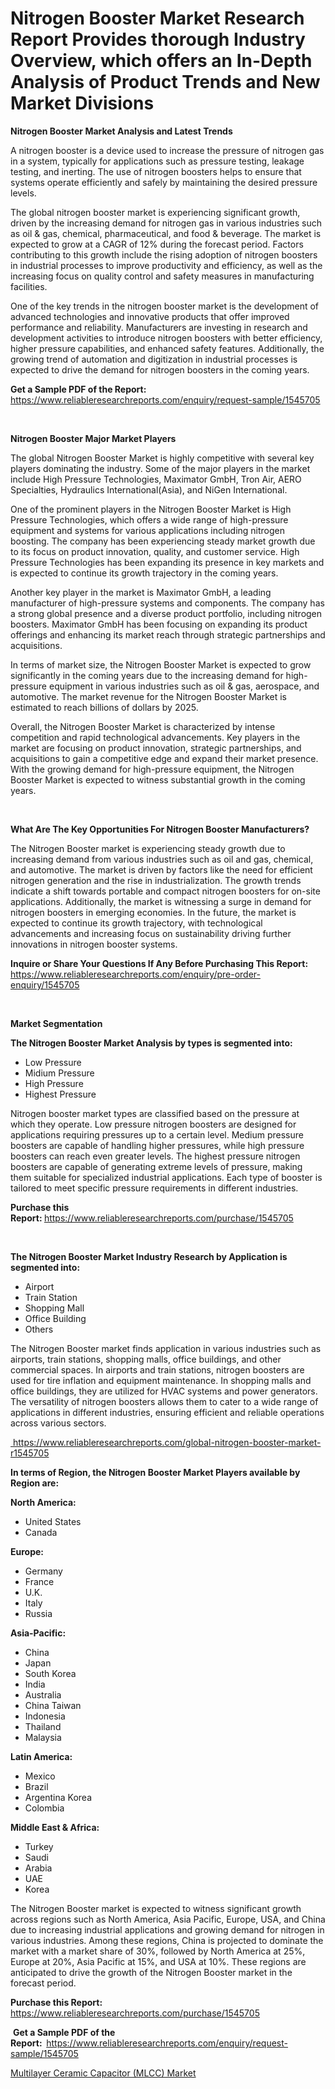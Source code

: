 <p><h1>Nitrogen Booster Market Research Report Provides thorough Industry Overview, which offers an In-Depth Analysis of Product Trends and New Market Divisions</h1></p><p><strong>Nitrogen Booster Market Analysis and Latest Trends</strong></p>
<p><p>A nitrogen booster is a device used to increase the pressure of nitrogen gas in a system, typically for applications such as pressure testing, leakage testing, and inerting. The use of nitrogen boosters helps to ensure that systems operate efficiently and safely by maintaining the desired pressure levels.</p><p>The global nitrogen booster market is experiencing significant growth, driven by the increasing demand for nitrogen gas in various industries such as oil & gas, chemical, pharmaceutical, and food & beverage. The market is expected to grow at a CAGR of 12% during the forecast period. Factors contributing to this growth include the rising adoption of nitrogen boosters in industrial processes to improve productivity and efficiency, as well as the increasing focus on quality control and safety measures in manufacturing facilities.</p><p>One of the key trends in the nitrogen booster market is the development of advanced technologies and innovative products that offer improved performance and reliability. Manufacturers are investing in research and development activities to introduce nitrogen boosters with better efficiency, higher pressure capabilities, and enhanced safety features. Additionally, the growing trend of automation and digitization in industrial processes is expected to drive the demand for nitrogen boosters in the coming years.</p></p>
<p><strong>Get a Sample PDF of the Report:&nbsp;</strong> <a href="https://www.reliableresearchreports.com/enquiry/request-sample/1545705">https://www.reliableresearchreports.com/enquiry/request-sample/1545705</a></p>
<p>&nbsp;</p>
<p><strong>Nitrogen Booster Major Market Players</strong></p>
<p><p>The global Nitrogen Booster Market is highly competitive with several key players dominating the industry. Some of the major players in the market include High Pressure Technologies, Maximator GmbH, Tron Air, AERO Specialties, Hydraulics International(Asia), and NiGen International.</p><p>One of the prominent players in the Nitrogen Booster Market is High Pressure Technologies, which offers a wide range of high-pressure equipment and systems for various applications including nitrogen boosting. The company has been experiencing steady market growth due to its focus on product innovation, quality, and customer service. High Pressure Technologies has been expanding its presence in key markets and is expected to continue its growth trajectory in the coming years.</p><p>Another key player in the market is Maximator GmbH, a leading manufacturer of high-pressure systems and components. The company has a strong global presence and a diverse product portfolio, including nitrogen boosters. Maximator GmbH has been focusing on expanding its product offerings and enhancing its market reach through strategic partnerships and acquisitions.</p><p>In terms of market size, the Nitrogen Booster Market is expected to grow significantly in the coming years due to the increasing demand for high-pressure equipment in various industries such as oil & gas, aerospace, and automotive. The market revenue for the Nitrogen Booster Market is estimated to reach billions of dollars by 2025.</p><p>Overall, the Nitrogen Booster Market is characterized by intense competition and rapid technological advancements. Key players in the market are focusing on product innovation, strategic partnerships, and acquisitions to gain a competitive edge and expand their market presence. With the growing demand for high-pressure equipment, the Nitrogen Booster Market is expected to witness substantial growth in the coming years.</p></p>
<p>&nbsp;</p>
<p><strong>What Are The Key Opportunities For Nitrogen Booster Manufacturers?</strong></p>
<p><p>The Nitrogen Booster market is experiencing steady growth due to increasing demand from various industries such as oil and gas, chemical, and automotive. The market is driven by factors like the need for efficient nitrogen generation and the rise in industrialization. The growth trends indicate a shift towards portable and compact nitrogen boosters for on-site applications. Additionally, the market is witnessing a surge in demand for nitrogen boosters in emerging economies. In the future, the market is expected to continue its growth trajectory, with technological advancements and increasing focus on sustainability driving further innovations in nitrogen booster systems.</p></p>
<p><strong>Inquire or Share Your Questions If Any Before Purchasing This Report:</strong> <a href="https://www.reliableresearchreports.com/enquiry/pre-order-enquiry/1545705">https://www.reliableresearchreports.com/enquiry/pre-order-enquiry/1545705</a></p>
<p>&nbsp;</p>
<p><strong>Market Segmentation</strong></p>
<p><strong>The Nitrogen Booster Market Analysis by types is segmented into:</strong></p>
<p><ul><li>Low Pressure</li><li>Midium Pressure</li><li>High Pressure</li><li>Highest Pressure</li></ul></p>
<p><p>Nitrogen booster market types are classified based on the pressure at which they operate. Low pressure nitrogen boosters are designed for applications requiring pressures up to a certain level. Medium pressure boosters are capable of handling higher pressures, while high pressure boosters can reach even greater levels. The highest pressure nitrogen boosters are capable of generating extreme levels of pressure, making them suitable for specialized industrial applications. Each type of booster is tailored to meet specific pressure requirements in different industries.</p></p>
<p><strong>Purchase this Report:&nbsp;</strong><a href="https://www.reliableresearchreports.com/purchase/1545705">https://www.reliableresearchreports.com/purchase/1545705</a></p>
<p>&nbsp;</p>
<p><strong>The Nitrogen Booster Market Industry Research by Application is segmented into:</strong></p>
<p><ul><li>Airport</li><li>Train Station</li><li>Shopping Mall</li><li>Office Building</li><li>Others</li></ul></p>
<p><p>The Nitrogen Booster market finds application in various industries such as airports, train stations, shopping malls, office buildings, and other commercial spaces. In airports and train stations, nitrogen boosters are used for tire inflation and equipment maintenance. In shopping malls and office buildings, they are utilized for HVAC systems and power generators. The versatility of nitrogen boosters allows them to cater to a wide range of applications in different industries, ensuring efficient and reliable operations across various sectors.</p></p>
<p><a href="https://www.reliableresearchreports.com/global-nitrogen-booster-market-r1545705">&nbsp;https://www.reliableresearchreports.com/global-nitrogen-booster-market-r1545705</a></p>
<p><strong>In terms of Region, the Nitrogen Booster Market Players available by Region are:</strong></p>
<p>
    <p> <strong> North America: </strong>
        <ul>
            <li>United States</li>
            <li>Canada</li>
        </ul>
        </p> 
    <p> <strong> Europe: </strong>
        <ul>
            <li>Germany</li>
            <li>France</li>
            <li>U.K.</li>
            <li>Italy</li>
            <li>Russia</li>
        </ul>
        </p> 
    <p> <strong> Asia-Pacific: </strong>
        <ul>
            <li>China</li>
            <li>Japan</li>
            <li>South Korea</li>
            <li>India</li>
            <li>Australia</li>
            <li>China Taiwan</li>
            <li>Indonesia</li>
            <li>Thailand</li>
            <li>Malaysia</li>
        </ul>
        </p> 
    <p> <strong> Latin America: </strong>
        <ul>
            <li>Mexico</li>
            <li>Brazil</li>
            <li>Argentina Korea</li>
            <li>Colombia</li>
        </ul>
        </p> 
    <p> <strong> Middle East & Africa: </strong>
        <ul>
            <li>Turkey</li>
            <li>Saudi</li>
            <li>Arabia</li>
            <li>UAE</li>
            <li>Korea</li>
        </ul>
    </p>
    </p>
<p><p>The Nitrogen Booster market is expected to witness significant growth across regions such as North America, Asia Pacific, Europe, USA, and China due to increasing industrial applications and growing demand for nitrogen in various industries. Among these regions, China is projected to dominate the market with a market share of 30%, followed by North America at 25%, Europe at 20%, Asia Pacific at 15%, and USA at 10%. These regions are anticipated to drive the growth of the Nitrogen Booster market in the forecast period.</p></p>
<p><strong>Purchase this Report: </strong><a href="https://www.reliableresearchreports.com/purchase/1545705">https://www.reliableresearchreports.com/purchase/1545705</a></p>
<p>&nbsp;<strong>Get a Sample PDF of the Report:&nbsp;&nbsp;</strong><a href="https://www.reliableresearchreports.com/enquiry/request-sample/1545705">https://www.reliableresearchreports.com/enquiry/request-sample/1545705</a></p>
<p><strong></strong></p>
<p><p><a href="https://spotless-saver-8fd.notion.site/Multilayer-Ceramic-Capacitor-MLCC-Market-Trends-and-Market-Analysis-forecasted-for-period-2024-203-ff62a443f5d74012ad4827bf091b996a">Multilayer Ceramic Capacitor (MLCC) Market</a></p></p>